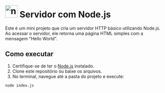 # <img src="https://cdn.jsdelivr.net/gh/devicons/devicon/icons/nodejs/nodejs-original.svg" height="40" alt="nodejs logo"/> Servidor com Node.js

Este é um mini projeto que cria um servidor HTTP básico utilizando Node.js. Ao acessar o servidor, ele retorna uma página HTML simples com a mensagem "Hello World".

## Como executar

1. Certifique-se de ter o [Node.js](https://nodejs.org/) instalado.
2. Clone este repositório ou baixe os arquivos.
3. No terminal, navegue até a pasta do projeto e execute:

```bash
node index.js
